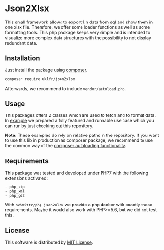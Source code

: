 # Json2Xlsx
This small framework allows to export 1:n data from sql and show them in one xlsx file. 
Therefore, we offer some loader functions as well as some formatting tools.
This php package keeps very simple and is intended to visualize more complex data structures with 
the possibility to not display redundant data.

## Installation
Just install the package using [composer](https://getcomposer.org/).
```bash
composer require uklfr/json2xlsx
```
Afterwards, we recommend to include `vendor/autoload.php`.


## Usage
This packages offers 2 classes which are used to fetch and to format data.
In [example](example/README.md) we prepared a fully featured and runnable use case which you can run 
by just checking out this repository. 

**Note**: These examples do rely on relative paths in the repository. If you want to use this lib in 
production as composer package, we recommend to use the common way of the 
[composer autoloading functionality](https://getcomposer.org/doc/01-basic-usage.md#autoloading).

## Requirements
This package was tested and developed under PHP7 with the following extensions activated:

    - php_zip
    - php_xml
    - php_gd2
    
With `schmittr/php-json2xlsx` we provide a php docker with 
exactly these requirements. Maybe it would also work with PHP>=5.6, but we did not test this. 

## License
This software is distributed by [MIT License](LICENSE).